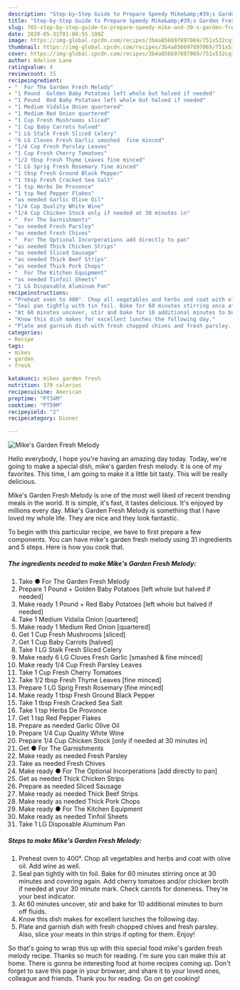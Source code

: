 ```yaml
---
description: "Step-by-Step Guide to Prepare Speedy Mike&amp;#39;s Garden Fresh Melody"
title: "Step-by-Step Guide to Prepare Speedy Mike&amp;#39;s Garden Fresh Melody"
slug: 765-step-by-step-guide-to-prepare-speedy-mike-and-39-s-garden-fresh-melody
date: 2020-05-31T01:08:55.100Z
image: https://img-global.cpcdn.com/recipes/3b4a856697897069/751x532cq70/mikes-garden-fresh-melody-recipe-main-photo.jpg
thumbnail: https://img-global.cpcdn.com/recipes/3b4a856697897069/751x532cq70/mikes-garden-fresh-melody-recipe-main-photo.jpg
cover: https://img-global.cpcdn.com/recipes/3b4a856697897069/751x532cq70/mikes-garden-fresh-melody-recipe-main-photo.jpg
author: Adeline Lane
ratingvalue: 4
reviewcount: 15
recipeingredient:
- "  For The Garden Fresh Melody"
- "1 Pound  Golden Baby Potatoes left whole but halved if needed"
- "1 Pound  Red Baby Potatoes left whole but halved if needed"
- "1 Medium Vidalia Onion quartered"
- "1 Medium Red Onion quartered"
- "1 Cup Fresh Mushrooms sliced"
- "1 Cup Baby Carrots halved"
- "1 LG Stalk Fresh Sliced Celery"
- "6 LG Cloves Fresh Garlic smashed  fine minced"
- "1/4 Cup Fresh Parsley Leaves"
- "1 Cup Fresh Cherry Tomatoes"
- "1/2 tbsp Fresh Thyme Leaves fine minced"
- "1 LG Sprig Fresh Rosemary fine minced"
- "1 tbsp Fresh Ground Black Pepper"
- "1 tbsp Fresh Cracked Sea Salt"
- "1 tsp Herbs De Provonce"
- "1 tsp Red Pepper Flakes"
- "as needed Garlic Olive Oil"
- "1/4 Cup Quality White Wine"
- "1/4 Cup Chicken Stock only if needed at 30 minutes in"
- "  For The Garnishments"
- "as needed Fresh Parsley"
- "as needed Fresh Chives"
- "  For The Optional Incorperations add directly to pan"
- "as needed Thick Chicken Strips"
- "as needed Sliced Sausage"
- "as needed Thick Beef Strips"
- "as needed Thick Pork Chops"
- "  For The Kitchen Equipment"
- "as needed Tinfoil Sheets"
- "1 LG Disposable Aluminum Pan"
recipeinstructions:
- "Preheat oven to 400°. Chop all vegetables and herbs and coat with olive oil. Add wine as well."
- "Seal pan tightly with tin foil. Bake for 60 minutes stirring once at 30 minutes and covering again. Add cherry tomatoes and/or chicken broth if needed at your 30 minute mark. Check carrots for doneness. They&#39;re your best indicator."
- "At 60 minutes uncover, stir and bake for 10 additional minutes to burn off fluids."
- "Know this dish makes for excellent lunches the following day."
- "Plate and garnish dish with fresh chopped chives and fresh parsley. Also, slice your meats in thin strips if opting for them. Enjoy!"
categories:
- Recipe
tags:
- mikes
- garden
- fresh

katakunci: mikes garden fresh 
nutrition: 179 calories
recipecuisine: American
preptime: "PT34M"
cooktime: "PT59M"
recipeyield: "2"
recipecategory: Dinner

---
```



![Mike&#39;s Garden Fresh Melody](https://img-global.cpcdn.com/recipes/3b4a856697897069/751x532cq70/mikes-garden-fresh-melody-recipe-main-photo.jpg)

Hello everybody, I hope you're having an amazing day today. Today, we're going to make a special dish, mike&#39;s garden fresh melody. It is one of my favorites. This time, I am going to make it a little bit tasty. This will be really delicious.



Mike&#39;s Garden Fresh Melody is one of the most well liked of recent trending meals in the world. It is simple, it's fast, it tastes delicious. It's enjoyed by millions every day. Mike&#39;s Garden Fresh Melody is something that I have loved my whole life. They are nice and they look fantastic.


To begin with this particular recipe, we have to first prepare a few components. You can have mike&#39;s garden fresh melody using 31 ingredients and 5 steps. Here is how you cook that.

<!--inarticleads1-->

##### The ingredients needed to make Mike&#39;s Garden Fresh Melody:

1. Take  ● For The Garden Fresh Melody
1. Prepare 1 Pound + Golden Baby Potatoes [left whole but halved if needed]
1. Make ready 1 Pound + Red Baby Potatoes [left whole but halved if needed]
1. Take 1 Medium Vidalia Onion [quartered]
1. Make ready 1 Medium Red Onion [quartered]
1. Get 1 Cup Fresh Mushrooms [sliced]
1. Get 1 Cup Baby Carrots [halved]
1. Take 1 LG Stalk Fresh Sliced Celery
1. Make ready 6 LG Cloves Fresh Garlic [smashed &amp; fine minced]
1. Make ready 1/4 Cup Fresh Parsley Leaves
1. Take 1 Cup Fresh Cherry Tomatoes
1. Take 1/2 tbsp Fresh Thyme Leaves [fine minced]
1. Prepare 1 LG Sprig Fresh Rosemary [fine minced]
1. Make ready 1 tbsp Fresh Ground Black Pepper
1. Take 1 tbsp Fresh Cracked Sea Salt
1. Take 1 tsp Herbs De Provonce
1. Get 1 tsp Red Pepper Flakes
1. Prepare as needed Garlic Olive Oil
1. Prepare 1/4 Cup Quality White Wine
1. Prepare 1/4 Cup Chicken Stock [only if needed at 30 minutes in]
1. Get  ● For The Garnishments
1. Make ready as needed Fresh Parsley
1. Take as needed Fresh Chives
1. Make ready  ● For The Optional Incorperations [add directly to pan]
1. Get as needed Thick Chicken Strips
1. Prepare as needed Sliced Sausage
1. Make ready as needed Thick Beef Strips
1. Make ready as needed Thick Pork Chops
1. Make ready  ● For The Kitchen Equipment
1. Make ready as needed Tinfoil Sheets
1. Take 1 LG Disposable Aluminum Pan




<!--inarticleads2-->

##### Steps to make Mike&#39;s Garden Fresh Melody:

1. Preheat oven to 400°. Chop all vegetables and herbs and coat with olive oil. Add wine as well.
1. Seal pan tightly with tin foil. Bake for 60 minutes stirring once at 30 minutes and covering again. Add cherry tomatoes and/or chicken broth if needed at your 30 minute mark. Check carrots for doneness. They&#39;re your best indicator.
1. At 60 minutes uncover, stir and bake for 10 additional minutes to burn off fluids.
1. Know this dish makes for excellent lunches the following day.
1. Plate and garnish dish with fresh chopped chives and fresh parsley. Also, slice your meats in thin strips if opting for them. Enjoy!




So that's going to wrap this up with this special food mike&#39;s garden fresh melody recipe. Thanks so much for reading. I'm sure you can make this at home. There is gonna be interesting food at home recipes coming up. Don't forget to save this page in your browser, and share it to your loved ones, colleague and friends. Thank you for reading. Go on get cooking!
